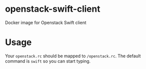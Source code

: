 # openstack-swift-client
Docker image for Openstack Swift client


# Usage
Your `openstack.rc` should be mapped to `/openstack.rc`. The default command is `swift` so you can start typing.